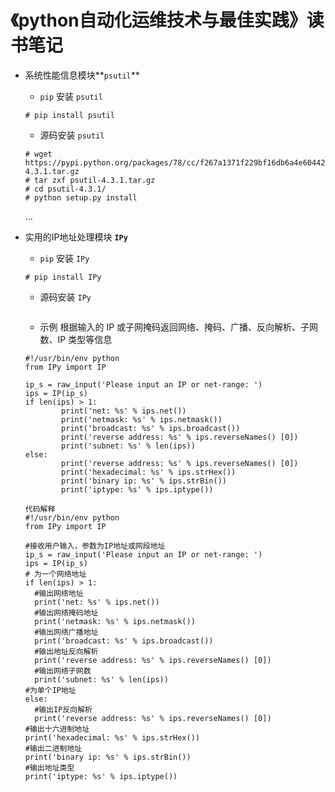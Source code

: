 # 《python自动化运维技术与最佳实践》读书笔记

+ 系统性能信息模块**```psutil```**

    * ```pip``` 安装 ```psutil```

    ```
    # pip install psutil
    ```

    * 源码安装 ```psutil```

    ```
    # wget https://pypi.python.org/packages/78/cc/f267a1371f229bf16db6a4e604428c3b032b823b83155bd33cef45e49a53/psutil-4.3.1.tar.gz
    # tar zxf psutil-4.3.1.tar.gz
    # cd psutil-4.3.1/
    # python setup.py install
    ```
    ...
+ 实用的IP地址处理模块 **```IPy```**

  * ```pip``` 安装 ```IPy```

  ```
  # pip install IPy
  ```

  * 源码安装 ```IPy```

  ```

  ```

  * 示例 根据输入的 IP 或子网掩码返回网络、掩码、广播、反向解析、子网数、IP 类型等信息

  ```
  #!/usr/bin/env python
  from IPy import IP

  ip_s = raw_input('Please input an IP or net-range: ')
  ips = IP(ip_s)
  if len(ips) > 1:
          print('net: %s' % ips.net())
          print('netmask: %s' % ips.netmask())
          print('broadcast: %s' % ips.broadcast())
          print('reverse address: %s' % ips.reverseNames() [0])
          print('subnet: %s' % len(ips))
  else:
          print('reverse address: %s' % ips.reverseNames() [0])
          print('hexadecimal: %s' % ips.strHex())
          print('binary ip: %s' % ips.strBin())
          print('iptype: %s' % ips.iptype())
  ```

  ```
  代码解释
  #!/usr/bin/env python
  from IPy import IP

  #接收用户输入，参数为IP地址或网段地址
  ip_s = raw_input('Please input an IP or net-range: ')
  ips = IP(ip_s)
  # 为一个网络地址
  if len(ips) > 1:
    #输出网络地址
    print('net: %s' % ips.net())
    #输出网络掩码地址
    print('netmask: %s' % ips.netmask())
    #输出网络广播地址
    print('broadcast: %s' % ips.broadcast())
    #输出地址反向解析
    print('reverse address: %s' % ips.reverseNames() [0])
    #输出网络子网数
    print('subnet: %s' % len(ips))
  #为单个IP地址
  else:
    #输出IP反向解析
    print('reverse address: %s' % ips.reverseNames() [0])
  #输出十六进制地址
  print('hexadecimal: %s' % ips.strHex())
  #输出二进制地址
  print('binary ip: %s' % ips.strBin())
  #输出地址类型
  print('iptype: %s' % ips.iptype())
  ```
